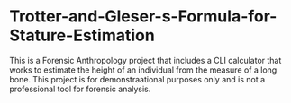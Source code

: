 # Trotter-and-Gleser-s-Formula-for-Stature-Estimation
This is a Forensic Anthropology project that includes a CLI calculator that works to estimate the height of an individual from the measure of a long bone. This project is for demonstraational purposes only and is not a professional tool for forensic analysis.
